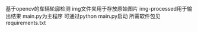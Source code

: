 基于opencv的车辆轮廓检测
img文件夹用于存放原始图片
img-processed用于输出结果
main.py为主程序
可通过python main.py启动
所需软件包见requirements.txt